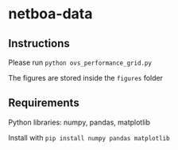 # netboa-data

## Instructions

Please run `python ovs_performance_grid.py`

The figures are stored inside the `figures` folder

## Requirements

Python libraries: numpy, pandas, matplotlib

Install with `pip install numpy pandas matplotlib`
